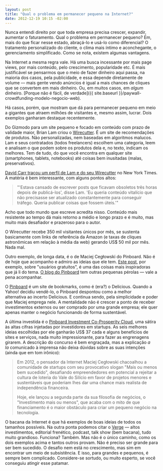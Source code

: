 ```yaml
---
layout: post
title: "Qual o problema em permanecer pequeno na Internet?"
date: 2012-12-19 10:15 -02:00
---
```

Nunca entendi direito por que toda empresa precisa crescer, expandir, aumentar o faturamento. Qual o problema em permanecer pequeno? Em, mais do que ficar nesse estado, abraçá-lo e usá-lo como diferencial? O tratamento personalizado do cliente, o clima mais íntimo e aconchegante, o gerenciamento simplificado. Como se nota, existem algumas vantagens.

Na Internet a mesma regra vale. Há uma busca incessante por mais page views, por mais conteúdo, pelo crescimento, popularidade etc. É mais justificável se pensarmos que o meio de fazer dinheiro aqui passa, na maioria dos casos, pela publicidade, e essa depende diretamente de volume — mais gente vendo anúncios é igual a mais chances de cliques que se convertem em mais dinheiro. Ou, em muitos casos, em _algum_ dinheiro. [Porque não é fácil, de verdade]({{ site.baseurl }}/paywall-crowdfunding-modelo-negocio-web).

Há casos, porém, que mostram que dá para permanecer pequeno em meio a gigantes que atraem milhões de visitantes e, mesmo assim, lucrar. Dois exemplos ganharam destaque recentemente.

Do Gizmodo para um site pequeno e focado em conteúdo com prazo de validade maior, Brian Lam criou o [Wirecutter](http://thewirecutter.com/). É um site de recomendações de produtos. Não personalizadas, nem baseadas em algoritmos malucos. Lam e seus contratados (todos freelancers) escolhem uma categoria, leem e analisam o que podem sobre os produtos dela e, no texto, indicam os melhores. Tem de tudo, do que você encontra em qualquer site (smartphones, tablets, notebooks) até coisas bem inusitadas (malas, preservativos).

[David Carr traçou um perfil de Lam e do seu Wirecutter](http://www.nytimes.com/2012/12/17/business/media/buffeted-by-the-web-but-now-riding-it.html?_r=0) no New York Times. A matéria é bem interessante, com alguns pontos altos:

> "'Estava cansado de escrever posts que ficavam obsoletos três horas depois de publicá-los', disse Lam. 'Eu queria conteúdo vitalício que não precisasse ser atualizado constantemente para conseguir tráfego. Queria publicar coisas que fossem úteis.'"

Acho que todo mundo que escreve acredita nisso. Conteúdo mais resistente ao tempo dá mais retorno a médio e longo prazo e é muito, mas muito mais desafiador e prazeroso para o autor.

O Wirecutter recebe 350 mil visitantes únicos por mês, se sustenta basicamente com links de referência da Amazon (e taxas de cliques astronômicas em relação à média da web) gerando US$ 50 mil por mês. Nada mal.

Outro exemplo, de longa data, é o de Maciej Cegłowski do Pinboard. Não é de hoje que acompanho e admiro as ideias que ele tem. [Este post](http://blog.pinboard.in/2011/12/don_t_be_a_free_user/), por exemplo, sobre "usuários gratuitos", é uma das coisas mais inspiradoras que já li do tema. [O blog do Pinboard](http://blog.pinboard.in/) tem outras pequenas pérolas — vale a pena acompanhar.

O [Pinboard](http://pinboard.in/) é um site de bookmarks, como é (era?) o Delicious. Quando a Yahoo! decidiu vendê-lo, o Pinboard despontou como a melhor alternativa ao incerto Delicious. E continua sendo, pela simplicidade e poder que Maciej emprega nele. A mentalidade não é crescer a ponto de receber investimentos externos ou ser comprado por uma grande empresa; ele quer apenas manter o negócio funcionando de forma sustentável.

A última investida é o [Pinboard Investment Co-Prosperity Cloud](http://static.pinboard.in/prosperity_cloud.htm), uma sátira às altas cifras injetadas por investidores em startups. As seis melhores ideias escolhidas por ele ganharão US$ 37 cada e alguns benefícios de sites e serviços, nada muito impressionante, para fazer as engrenagens girarem. A descrição do concurso é bem engraçada, mas a explicação _a la_ comunicado à imprensa não deixa dúvidas sobre as suas intenções (ainda que em tom irônico):

> Em 2012, o pensador da Internet Maciej Cegłowski chacoalhou a comunidade de startups com seu provocativo slogan "Mais ou menos bem sucedido", desafiando empreendedores em potencial a rejeitar a cultura de loteria do Vale do Silício em favor de projetos menores e sustentáveis que poderiam lhes dar uma chance mais realista de independência financeira.
>
> Hoje, ele lançou a segunda parte da sua filosofia de negócios, o "Investimento mais ou menos", que acaba com o mito de que financiamento é o maior obstáculo para criar um pequeno negócio na tecnologia.

O bacana da Internet é que há exemplos de boas ideias de todos os tamanhos possíveis. Na outra ponta podemos citar o [Verge](http://www.theverge.com) — altos investimentos, editorial frenético, podcast, talk show (bem bacana), tudo muito grandioso. Funciona? Também. Mas não é o único caminho, como os dois exemplos acima e tantos outros provam. Não é preciso ser grande para ser bem sucedido. O desafio nem está no crescimento, mas sim em encontrar um meio de subsistência. E isso, para grandes e pequenos, é sempre bem complicado. Considere-se sortudo, ou muito esperto, se você conseguiu atingir esse patamar.
